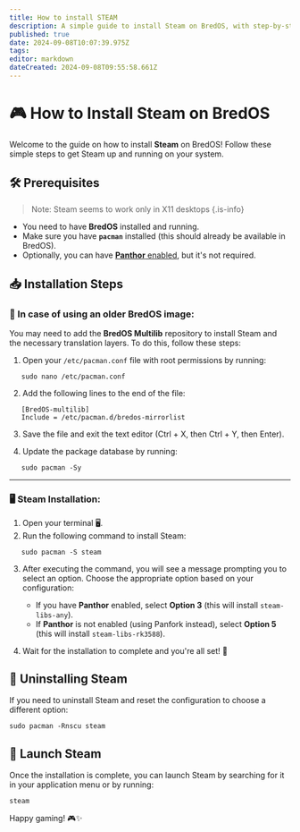 ```yaml
---
title: How to install STEAM
description: A simple guide to install Steam on BredOS, with step-by-step instructions for both Panthor-enabled and non-Panthor configurations.
published: true
date: 2024-09-08T10:07:39.975Z
tags: 
editor: markdown
dateCreated: 2024-09-08T09:55:58.661Z
---
```


# 🎮 How to Install Steam on BredOS

Welcome to the guide on how to install **Steam** on BredOS! Follow these simple steps to get Steam up and running on your system.

## 🛠️ Prerequisites
> Note: Steam seems to work only in X11 desktops
{.is-info}

- You need to have **BredOS** installed and running.
- Make sure you have **`pacman`** installed (this should already be available in BredOS).
- Optionally, you can have [**Panthor** enabled](/en/how-to/how-to-setup-panthor), but it's not required.

## 📥 Installation Steps

### 🔄 In case of using an older BredOS image:

You may need to add the **BredOS Multilib** repository to install Steam and the necessary translation layers. To do this, follow these steps:

1. Open your `/etc/pacman.conf` file with root permissions by running:

```
   sudo nano /etc/pacman.conf
```

2. Add the following lines to the end of the file:

```
   [BredOS-multilib]
   Include = /etc/pacman.d/bredos-mirrorlist
```

3. Save the file and exit the text editor (Ctrl + X, then Ctrl + Y, then Enter).

4. Update the package database by running:

```
   sudo pacman -Sy
```

---

### 🖥️ Steam Installation:

1. Open your terminal 🖥️.
2. Run the following command to install Steam:

```
   sudo pacman -S steam
```

3. After executing the command, you will see a message prompting you to select an option. Choose the appropriate option based on your configuration:
   - If you have **Panthor** enabled, select **Option 3** (this will install `steam-libs-any`).
   - If **Panthor** is not enabled (using Panfork instead), select **Option 5** (this will install `steam-libs-rk3588`).

4. Wait for the installation to complete and you're all set! 🎉

## 🔄 Uninstalling Steam

If you need to uninstall Steam and reset the configuration to choose a different option:

```
sudo pacman -Rnscu steam
```

## 🚀 Launch Steam

Once the installation is complete, you can launch Steam by searching for it in your application menu or by running:

```
steam
```

Happy gaming! 🎮✨
